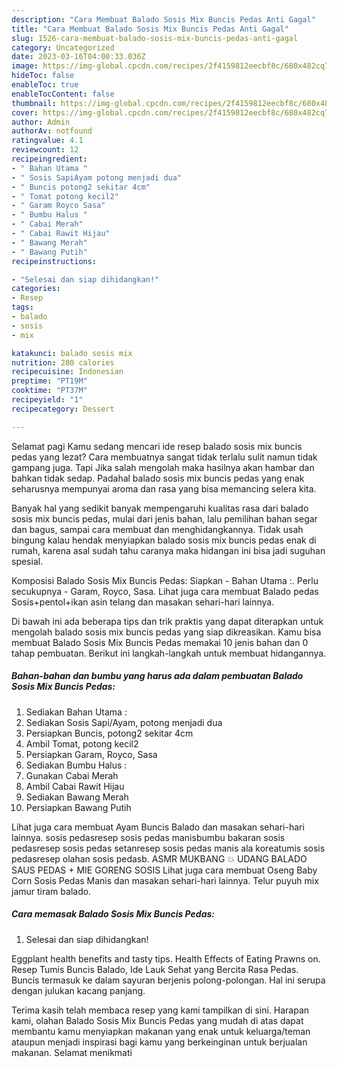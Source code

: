 ```yaml
---
description: "Cara Membuat Balado Sosis Mix Buncis Pedas Anti Gagal"
title: "Cara Membuat Balado Sosis Mix Buncis Pedas Anti Gagal"
slug: 1526-cara-membuat-balado-sosis-mix-buncis-pedas-anti-gagal
category: Uncategorized
date: 2023-03-16T04:00:33.036Z
image: https://img-global.cpcdn.com/recipes/2f4159812eecbf8c/680x482cq70/balado-sosis-mix-buncis-pedas-foto-resep-utama.jpg
hideToc: false
enableToc: true
enableTocContent: false
thumbnail: https://img-global.cpcdn.com/recipes/2f4159812eecbf8c/680x482cq70/balado-sosis-mix-buncis-pedas-foto-resep-utama.jpg
cover: https://img-global.cpcdn.com/recipes/2f4159812eecbf8c/680x482cq70/balado-sosis-mix-buncis-pedas-foto-resep-utama.jpg
author: Admin
authorAv: notfound
ratingvalue: 4.1
reviewcount: 12
recipeingredient:
- " Bahan Utama "
- " Sosis SapiAyam potong menjadi dua"
- " Buncis potong2 sekitar 4cm"
- " Tomat potong kecil2"
- " Garam Royco Sasa"
- " Bumbu Halus "
- " Cabai Merah"
- " Cabai Rawit Hijau"
- " Bawang Merah"
- " Bawang Putih"
recipeinstructions:

- "Selesai dan siap dihidangkan!"
categories:
- Resep
tags:
- balado
- sosis
- mix

katakunci: balado sosis mix 
nutrition: 280 calories
recipecuisine: Indonesian
preptime: "PT19M"
cooktime: "PT37M"
recipeyield: "1"
recipecategory: Dessert

---
```



Selamat pagi Kamu sedang mencari ide resep balado sosis mix buncis pedas yang lezat? Cara membuatnya sangat tidak terlalu sulit namun tidak gampang juga. Tapi Jika salah mengolah maka hasilnya akan hambar dan bahkan tidak sedap. Padahal balado sosis mix buncis pedas yang enak seharusnya mempunyai aroma dan rasa yang bisa memancing selera kita.


Banyak hal yang sedikit banyak mempengaruhi kualitas rasa dari balado sosis mix buncis pedas, mulai dari jenis bahan, lalu pemilihan bahan segar dan bagus, sampai cara membuat dan menghidangkannya. Tidak usah bingung kalau hendak menyiapkan balado sosis mix buncis pedas enak di rumah, karena asal sudah tahu caranya maka hidangan ini bisa jadi suguhan spesial.

Komposisi Balado Sosis Mix Buncis Pedas: Siapkan - Bahan Utama :. Perlu secukupnya - Garam, Royco, Sasa. Lihat juga cara membuat Balado pedas Sosis+pentol+ikan asin telang dan masakan sehari-hari lainnya.


Di bawah ini ada beberapa tips dan trik praktis yang dapat diterapkan untuk mengolah balado sosis mix buncis pedas yang siap dikreasikan. Kamu bisa membuat Balado Sosis Mix Buncis Pedas memakai 10 jenis bahan dan 0 tahap pembuatan. Berikut ini langkah-langkah untuk membuat hidangannya.

<!--inarticleads1-->

##### Bahan-bahan dan bumbu yang harus ada dalam pembuatan Balado Sosis Mix Buncis Pedas:

1. Sediakan  Bahan Utama :
1. Sediakan  Sosis Sapi/Ayam, potong menjadi dua
1. Persiapkan  Buncis, potong2 sekitar 4cm
1. Ambil  Tomat, potong kecil2
1. Persiapkan  Garam, Royco, Sasa
1. Sediakan  Bumbu Halus :
1. Gunakan  Cabai Merah
1. Ambil  Cabai Rawit Hijau
1. Sediakan  Bawang Merah
1. Persiapkan  Bawang Putih


Lihat juga cara membuat Ayam Buncis Balado dan masakan sehari-hari lainnya. sosis pedasresep sosis pedas manisbumbu bakaran sosis pedasresep sosis pedas setanresep sosis pedas manis ala koreatumis sosis pedasresep olahan sosis pedasb. ASMR MUKBANG 💥 UDANG BALADO SAUS PEDAS + MIE GORENG SOSIS Lihat juga cara membuat Oseng Baby Corn Sosis Pedas Manis dan masakan sehari-hari lainnya. Telur puyuh mix jamur tiram balado. 

<!--inarticleads2-->

##### Cara memasak Balado Sosis Mix Buncis Pedas:


1. Selesai dan siap dihidangkan!

Eggplant health benefits and tasty tips. Health Effects of Eating Prawns on. Resep Tumis Buncis Balado, Ide Lauk Sehat yang Bercita Rasa Pedas. Buncis termasuk ke dalam sayuran berjenis polong-polongan. Hal ini serupa dengan julukan kacang panjang. 

Terima kasih telah membaca resep yang kami tampilkan di sini. Harapan kami, olahan Balado Sosis Mix Buncis Pedas yang mudah di atas dapat membantu kamu menyiapkan makanan yang enak untuk keluarga/teman ataupun menjadi inspirasi bagi kamu yang berkeinginan untuk berjualan makanan. Selamat menikmati

